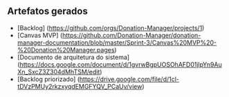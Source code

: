## Artefatos gerados
  - [Backlog] (https://github.com/orgs/Donation-Manager/projects/1)
  - [Canvas MVP] (https://github.com/Donation-Manager/donation-manager-documentation/blob/master/Sprint-3/Canvas%20MVP%20-%20Donation%20Manager.pages)
  - [Documento de arquitetura do sistema] (https://docs.google.com/document/d/1gvrwBgpUOSOhAFD01jlpYn9AuXn_SxcZ3Z304dMhTSM/edit)
  - [Backlog priorizado] (https://drive.google.com/file/d/1cl-tDVzPMUy2rkzxyqdEMGFYQV_PCaUv/view)
